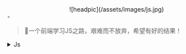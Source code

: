 <!--
 * @Author: BeanDou
 * @LastEditors: BeanDou
 * @Date: 2020-06-08 10:02:46
 * @LastEditTime: 2020-06-08 10:11:19
 * @Description: File description
-->
<div align="center">![headpic](/assets/images/js.jpg)</div>
-

> 一个前端学习JS之路，艰难而不放弃，希望有好的结果！

<details>
  <summary>Js</summary>

- [ ] [Js Learning Records](https://github.com/notCoolBean/StudyNotes/tree/master/Js)

</details>
